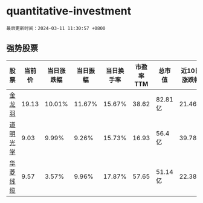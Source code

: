 # quantitative-investment

`最后更新时间：2024-03-11 11:30:57 +0800`

## 强势股票

|股票|当前价|当日涨跌幅|当日振幅|当日换手率|市盈率TTM|总市值|近10日涨跌幅|
|----|----|----|----|----|----|----|----|
|[金龙羽](https://xueqiu.com/S/SZ002882)|19.13|10.01%|11.67%|15.67%|38.62|82.81亿|21.46%|
|[道明光学](https://xueqiu.com/S/SZ002632)|9.03|9.99%|9.26%|15.73%|16.93|56.4亿|39.78%|
|[华菱线缆](https://xueqiu.com/S/SZ001208)|9.57|3.57%|9.96%|17.87%|57.65|51.14亿|22.38%|
